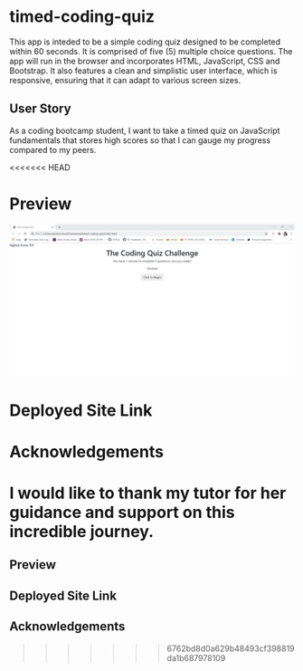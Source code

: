 # timed-coding-quiz
This app is inteded to be a simple coding quiz designed to be completed within 60 seconds. It is comprised of five (5) multiple choice questions.  The app will run in the browser and incorporates HTML, JavaScript, CSS and Bootstrap. It also features a clean and simplistic user interface, which is responsive, ensuring that it can adapt to various screen sizes. 

## User Story
As a coding bootcamp student, I want to take a timed quiz on JavaScript fundamentals that stores high scores so that I can gauge my progress compared to my peers. 


<<<<<<< HEAD
# Preview
![alt-text](Homework4.GIF)
# Deployed Site Link

# Acknowledgements
I would like to thank my tutor for her guidance and support on this incredible journey.
=======
## Preview

## Deployed Site Link

## Acknowledgements

>>>>>>> 6762bd8d0a629b48493cf398819da1b687978109
